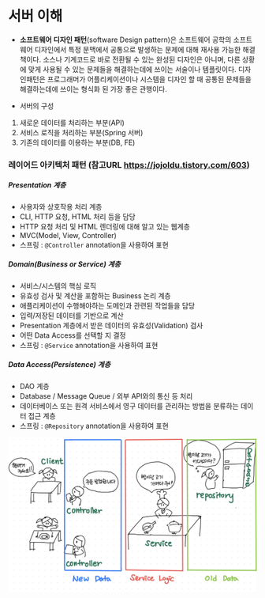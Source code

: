 # 서버 이해

- **소프트웨어 디자인 패턴**(software Design pattern)은 소프트웨어 공학의 소프트웨어 디자인에서 특정 문맥에서 공통으로 발생하는 문제에 대해 재사용 가능한 해결책이다.
소스나 기계코드로 바로 전환될 수 있는 완성된 디자인은 아니며, 다른 상황에 맞게 사용될 수 있는 문제들을 해결하는데에 쓰이는 서술이나 템플릿이다. 
디자인패턴은 프로그래머가 어플리케이션이나 시스템을 디자인 할 때 공통된 문제들을 해결하는데에 쓰이는 형식화 된 가장 좋은 관행이다.


- 서버의 구성
1. 새로운 데이터를 처리하는 부분(API)
2. 서비스 로직을 처리하는 부분(Spring 서버)
3. 기존의 데이터를 이용하는 부분(DB, FE)

### 레이어드 아키텍처 패턴  (참고URL https://jojoldu.tistory.com/603)
##### Presentation 계층
- 사용자와 상호작용 처리 계층
- CLI, HTTP 요청, HTML 처리 등을 담당
- HTTP 요청 처리 및 HTML 렌더링에 대해 알고 있는 웹계층
- MVC(Model, View, Controller)
- 스프링 : `@Controller` annotation을 사용하여 표현

##### Domain(Business or Service) 계층
- 서비스/시스템의 핵심 로직
- 유효성 검사 및 계산을 포함하는 Business 논리 계층
- 애플리케이션이 수행해야하는 도메인과 관련된 작업들을 담당
- 입력/저장된 데이터를 기반으로 계산
- Presentation 계층에서 받은 데이터의 유효성(Validation) 검사
- 어떤 Data Access를 선택할 지 결정
- 스프링 : `@Service` annotation을 사용하여 표현

##### Data Access(Persistence) 계층
- DAO 계층
- Database / Message Queue / 외부 API와의 통신 등 처리
- 데이터베이스 또는 원격 서비스에서 영구 데이터를 관리하는 방법을 분류하는 데이터 접근 계층
- 스프링 : `@Repository` annotation을 사용하여 표현

![img.png](img.png)

